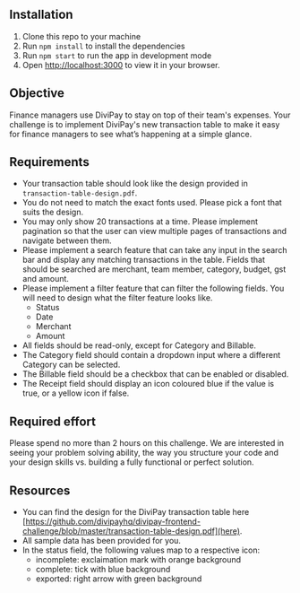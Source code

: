 ## Installation

1) Clone this repo to your machine
2) Run `npm install` to install the dependencies
3) Run `npm start` to run the app in development mode
4) Open [http://localhost:3000](http://localhost:3000) to view it in your browser.

## Objective
Finance managers use DiviPay to stay on top of their team's expenses. Your challenge is to implement DiviPay's new transaction table to make it easy for finance managers to see what’s happening at a simple glance.

## Requirements
- Your transaction table should look like the design provided in `transaction-table-design.pdf`.
- You do not need to match the exact fonts used. Please pick a font that suits the design.
- You may only show 20 transactions at a time. Please implement pagination so that the user can view multiple pages of transactions and navigate between them.
- Please implement a search feature that can take any input in the search bar and display any matching transactions in the table. Fields that should be searched are merchant, team member, category, budget, gst and amount.
- Please implement a filter feature that can filter the following fields. You will need to design what the filter feature looks like.
    - Status
    - Date
    - Merchant
    - Amount
- All fields should be read-only, except for Category and Billable.
- The Category field should contain a dropdown input where a different Category can be selected.
- The Billable field should be a checkbox that can be enabled or disabled.
- The Receipt field should display an icon coloured blue if the value is true, or a yellow icon if false.

## Required effort
Please spend no more than 2 hours on this challenge. We are interested in seeing your problem solving ability, the way you structure your code and your design skills vs. building a fully functional or perfect solution.

## Resources
- You can find the design for the DiviPay transaction table here [https://github.com/divipayhq/divipay-frontend-challenge/blob/master/transaction-table-design.pdf](here).
- All sample data has been provided for you.
- In the status field, the following values map to a respective icon:
    - incomplete: exclaimation mark with orange background
    - complete: tick with blue background
    - exported: right arrow with green background
